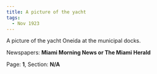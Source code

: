 ```yaml
---  
title: A picture of the yacht  
tags:  
  - Nov 1923  
---  
```

  
A picture of the yacht Oneida at the municipal docks.  
  
Newspapers: **Miami Morning News or The Miami Herald**  
  
Page: **1**, Section: **N/A** 
